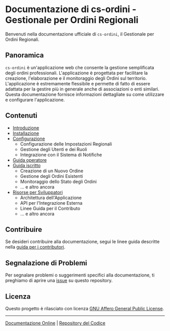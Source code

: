 # Documentazione di cs-ordini - Gestionale per Ordini Regionali

Benvenuti nella documentazione ufficiale di `cs-ordini`, il Gestionale per Ordini Regionali.

## Panoramica

`cs-ordini` è un'applicazione web che consente la gestione semplificata degli ordini professionali. L'applicazione è progettata per facilitare la creazione, l'elaborazione e il monitoraggio degli Ordini sul territorio. L'applicazione è estremamente flessibile e permette di fatto di essere adattata per la gestire più in generale anche di associazioni o enti similari.
Questa documentazione fornisce informazioni dettagliate su come utilizzare e configurare l'applicazione.


## Contenuti

- [Introduzione](index.md)
- [Installazione](installazione.md)
- [Configurazione](configurazione.md)
  - Configurazione delle Impostazioni Regionali
  - Gestione degli Utenti e dei Ruoli
  - Integrazione con il Sistema di Notifiche
- [Guida operatore](guida-operatore.md)
- [Guida iscritto](guida-iscritto.md)
  - Creazione di un Nuovo Ordine
  - Gestione degli Ordini Esistenti
  - Monitoraggio dello Stato degli Ordini
  - ... e altro ancora
- [Risorse per Sviluppatori](sviluppatori.md)
  - Architettura dell'Applicazione
  - API per l'Integrazione Esterna
  - Linee Guida per il Contributo
  - ... e altro ancora

## Contribuire

Se desideri contribuire alla documentazione, segui le linee guida descritte nella [guida per i contributori](CONTRIBUTING.md).

## Segnalazione di Problemi

Per segnalare problemi o suggerimenti specifici alla documentazione, ti preghiamo di aprire una [issue](https://github.com/customsoft/cs-ordini-doc/issues) su questo repository.

## Licenza

Questo progetto è rilasciato con licenza [GNU Affero General Public License](LICENSE.md).

---

[Documentazione Online](https://github.com/customsoft/cs-ordini-doc/docs/index.md) | [Repository del Codice](https://github.com/customsoft/cs-ordini-doc)
